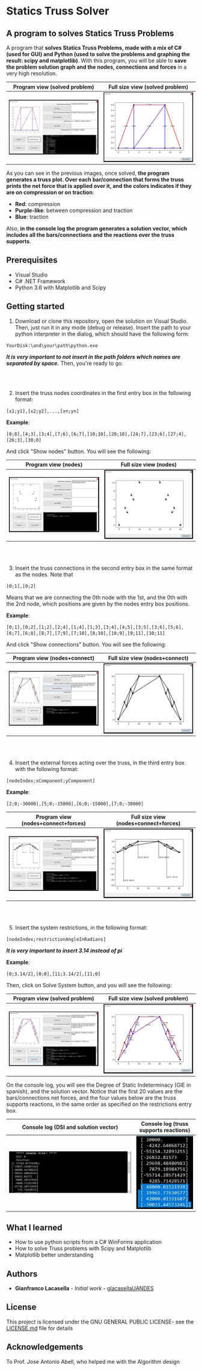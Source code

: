 # Statics Truss Solver

## A program to solves Statics Truss Problems

A program that **solves Statics Truss Problems, made with a mix of C# (used for GUI) and Python (used to solve the problems and graphing the result: scipy and matplotlib)**. With this program, you will be able to **save the problem solution graph and the nodes, connections and forces** in a very high resolution.

Program view (solved problem)|  Full size view (solved problem)
:---------------------------:|:--------------------------------:
![](img/sts12.JPG)           |  ![](img/sts13.JPG)

As you can see in the previous images, once solved, **the program generates a truss plot. Over each bar/connection that forms
the truss prints the net force that is applied over it, and the colors indicates if they are on compression or on traction**:

* **Red**: compression
* **Purple-like**: between compression and traction
* **Blue**: traction

Also, **in the console log the program generates a solution vector, which includes all the bars/connections and the
reactions over the truss supports**.

## Prerequisites
* Visual Studio
* C# .NET Framework
* Python 3.6 with Matplotlib and Scipy

## Getting started

1. Download or clone this repository, open the solution on Visual Studio. Then, just run it in any mode (debug or release).
Insert the path to your python interpreter in the dialog, which should have the following form:
```
YourDisk:\and\your\path\python.exe
```
***It is very important to not insert in the path folders which names are separated by space.***
Then, you're ready to go. 

<br><br>

2. Insert the truss nodes coordinates in the first entry box in the following format:
```
[x1;y1],[x2;y2],...,[xn;yn]
```
**Example**:
```
[0;0],[4;3],[3;4],[7;6],[6;7],[10;10],[20;10],[24;7],[23;6],[27;4],[26;3],[30;0]
```
And click "Show nodes" button. You will see the following:

Program view (nodes)         |  Full size view (nodes)
:---------------------------:|:--------------------------------:
![](img/sts2.JPG)            |  ![](img/sts3.JPG)

<br><br>

3. Insert the truss connections in the second entry box in the same format as the nodes. Note that
```
[0;1],[0;2]
```
Means that we are connecting the 0th node with the 1st, and the 0th with the 2nd node, which positions are given by
the nodes entry box positions.

**Example**:
```
[0;1],[0;2],[1;2],[2;4],[1;4],[1;3],[3;4],[4;5],[3;5],[3;6],[5;6],[6;7],[6;8],[8;7],[7;9],[7;10],[8;10],[10;9],[9;11],[10;11]
```
And click "Show connections" button. You will see the following:

Program view (nodes+connect) |  Full size view (nodes+connect)
:---------------------------:|:--------------------------------:
![](img/sts4.JPG)            |  ![](img/sts5.JPG)

<br><br>

4. Insert the external forces acting over the truss, in the third entry box with the following format:
```
[nodeIndex;xComponent;yComponent]
```
**Example**:
```
[2;0;-30000],[5;0;-15000],[6;0;-15000],[7;0;-30000]
```

Program view (nodes+connect+forces)|Full size view (nodes+connect+forces)
:---------------------------------:|:------------------------------------:
![](img/sts6.JPG)                  |  ![](img/sts7.JPG)

<br><br>

5. Insert the system restrictions, in the following format:
```
[nodeIndex;restrictionAngleInRadians]
```
***It is very important to insert 3.14 instead of pi***

**Example**:
```
[0;3.14/2],[0;0],[11;3.14/2],[11;0]
```
Then, click on Solve System button, and you will see the following:

Program view (solved problem)      |Full size view (solved problem)
:---------------------------------:|:------------------------------------:
![](img/sts8.JPG)                  |  ![](img/sts11.JPG)

On the console log, you will see the Degree of Static Indeterminacy (GIE in spanish),
and the solution vector. Notice that the first 20 values are the bars/connections net forces,
and the four values below are the truss supports reactions, in the same order as specified
on the restrictions entry box.


Console log (DSI and solution vector)|Console log (truss supports reactions)
:-----------------------------------:|:-------------------------------------:
![](img/sts9.JPG)                    |  ![](img/sts10.JPG)



## What I learned

* How to use python scripts from a C# WinForms application
* How to solve Truss problems with Scipy and Matplotlib
* Matplotlib better understanding

## Authors

* **Gianfranco Lacasella** - *Initial work* - [glacasellaUANDES](https://github.com/glacasellaUANDES)

## License

This project is licensed under the GNU GENERAL PUBLIC LICENSE- see the [LICENSE.md](LICENSE.md) file for details

## Acknowledgements

To Prof. Jose Antonio Abell, who helped me with the Algorithm design